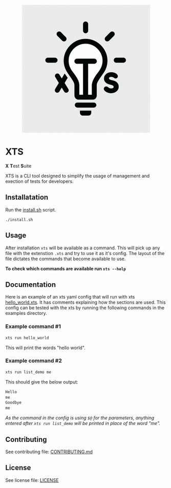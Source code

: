 <div style="text-align:center"><img src="docs/images/XTS_Logo_250.png"/></div>

# XTS

**X** **T**est **S**uite

XTS is a CLI tool designed to simplify the usage of management and exection of tests for developers.

## Installatation

Run the [install.sh](install.sh) script.
```
./install.sh
```

## Usage

After installation `xts` will be available as a command. This will pick up any file with the extenstion `.xts` and try to use it as it's config.
The layout of the file dictates the commands that become available to use.

**To check which commands are available run `xts --help`**


## Documentation

Here is an example of an xts yaml config that will run with xts [hello_world.xts](examples/hello_world.xts). It has comments explaining how the sections are used.
This config can be tested with the xts by running the following commands in the examples directory.

### Example command #1

```sh
xts run hello_world
```
This will print the words "hello world".

### Example command #2

```sh
xts run list_demo me
```
This should give the below output:
```sh
Hello
me
Goodbye
me
```
*As the command in the config is using `$@` for the parameters, anything entered after `xts run list_demo` will be printed in place of the word "me".*

## Contributing

See contributing file: [CONTRIBUTING.md](CONTRIBUTING.md)

## License

See license file: [LICENSE](LICENSE)